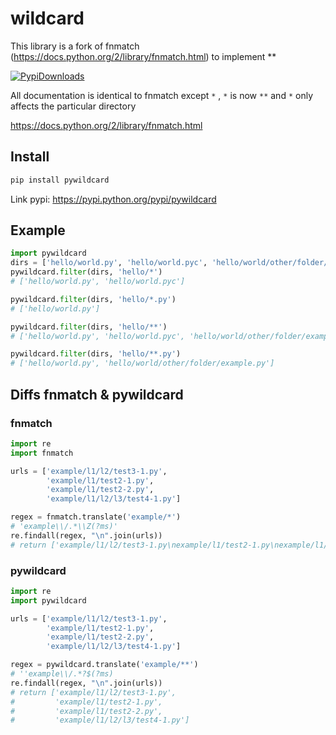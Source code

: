 # wildcard

This library is a fork of fnmatch (https://docs.python.org/2/library/fnmatch.html) to implement **

[![PypiDownloads](https://img.shields.io/pypi/dm/pywildcard.svg)](https://pypi.python.org/pypi/pywildcard)

All documentation is identical to fnmatch except `*` , `*` is now `**` and `*` only affects the particular directory

https://docs.python.org/2/library/fnmatch.html

## Install

```bash
pip install pywildcard
```

Link pypi: https://pypi.python.org/pypi/pywildcard

## Example

```python
import pywildcard
dirs = ['hello/world.py', 'hello/world.pyc', 'hello/world/other/folder/example.py']
pywildcard.filter(dirs, 'hello/*')
# ['hello/world.py', 'hello/world.pyc']

pywildcard.filter(dirs, 'hello/*.py')
# ['hello/world.py']

pywildcard.filter(dirs, 'hello/**')
# ['hello/world.py', 'hello/world.pyc', 'hello/world/other/folder/example.py']

pywildcard.filter(dirs, 'hello/**.py')
# ['hello/world.py', 'hello/world/other/folder/example.py']
```

## Diffs fnmatch & pywildcard

### fnmatch

```python
import re
import fnmatch

urls = ['example/l1/l2/test3-1.py',
        'example/l1/test2-1.py',
        'example/l1/test2-2.py',
        'example/l1/l2/l3/test4-1.py']

regex = fnmatch.translate('example/*')
# 'example\\/.*\\Z(?ms)'
re.findall(regex, "\n".join(urls))
# return ['example/l1/l2/test3-1.py\nexample/l1/test2-1.py\nexample/l1/test2-2.py\nexample/l1/l2/l3/test4-1.py']
```

### pywildcard

``` python
import re
import pywildcard

urls = ['example/l1/l2/test3-1.py',
        'example/l1/test2-1.py',
        'example/l1/test2-2.py',
        'example/l1/l2/l3/test4-1.py']

regex = pywildcard.translate('example/**')
# ''example\\/.*?$(?ms)
re.findall(regex, "\n".join(urls))
# return ['example/l1/l2/test3-1.py',
#         'example/l1/test2-1.py',
#         'example/l1/test2-2.py',
#         'example/l1/l2/l3/test4-1.py']
```
